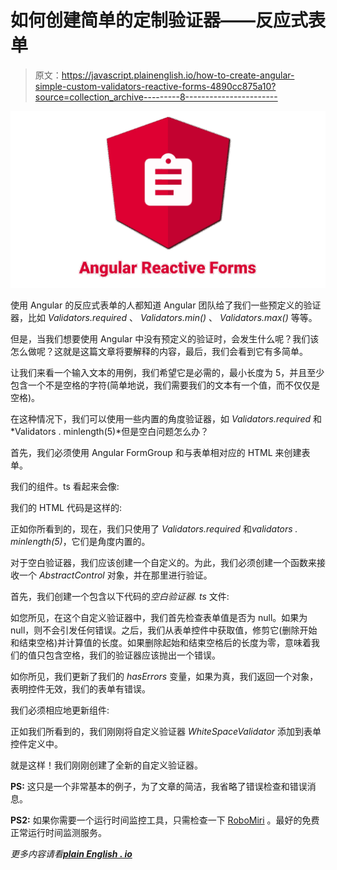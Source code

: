 # 如何创建简单的定制验证器——反应式表单

> 原文：<https://javascript.plainenglish.io/how-to-create-angular-simple-custom-validators-reactive-forms-4890cc875a10?source=collection_archive---------8----------------------->

![](img/db7ccde5cfe61707561e9ac20db6cb3d.png)

使用 Angular 的反应式表单的人都知道 Angular 团队给了我们一些预定义的验证器，比如 *Validators.required* 、 *Validators.min()* 、 *Validators.max()* 等等。

但是，当我们想要使用 Angular 中没有预定义的验证时，会发生什么呢？我们该怎么做呢？这就是这篇文章将要解释的内容，最后，我们会看到它有多简单。

让我们来看一个输入文本的用例，我们希望它是必需的，最小长度为 5，并且至少包含一个不是空格的字符(简单地说，我们需要我们的文本有一个值，而不仅仅是空格)。

在这种情况下，我们可以使用一些内置的角度验证器，如 *Validators.required* 和*Validators . minlength(5)*但是空白问题怎么办？

首先，我们必须使用 Angular FormGroup 和与表单相对应的 HTML 来创建表单。

我们的组件。ts 看起来会像:

我们的 HTML 代码是这样的:

正如你所看到的，现在，我们只使用了 *Validators.required* 和*validators . minlength(5)*，它们是角度内置的。

对于空白验证器，我们应该创建一个自定义的。为此，我们必须创建一个函数来接收一个 *AbstractControl* 对象，并在那里进行验证。

首先，我们创建一个包含以下代码的*空白验证器. ts* 文件:

如您所见，在这个自定义验证器中，我们首先检查表单值是否为 null。如果为 null，则不会引发任何错误。之后，我们从表单控件中获取值，修剪它(删除开始和结束空格)并计算值的长度。如果删除起始和结束空格后的长度为零，意味着我们的值只包含空格，我们的验证器应该抛出一个错误。

如你所见，我们更新了我们的 *hasErrors* 变量，如果为真，我们返回一个对象，表明控件无效，我们的表单有错误。

我们必须相应地更新组件:

正如我们所看到的，我们刚刚将自定义验证器 *WhiteSpaceValidator* 添加到表单控件定义中。

就是这样！我们刚刚创建了全新的自定义验证器。

**PS:** 这只是一个非常基本的例子，为了文章的简洁，我省略了错误检查和错误消息。

**PS2:** 如果你需要一个运行时间监控工具，只需检查一下 [RoboMiri](https://robomiri.com) 。最好的免费正常运行时间监测服务。

*更多内容请看*[***plain English . io***](http://plainenglish.io/)